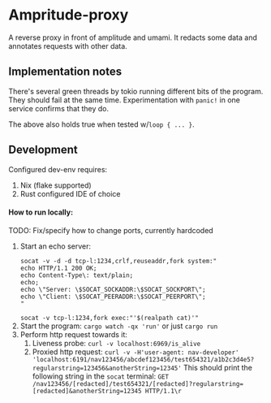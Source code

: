 # Ampritude-proxy

A reverse proxy in front of amplitude and umami. It redacts some data and annotates requests with other data.

## Implementation notes
There's several green threads by tokio running different bits of the program.
They should fail at the same time.
Experimentation with `panic!` in one service confirms that they do.

The above also holds true when tested w/`loop { ... }`.

## Development
Configured dev-env requires:
1. Nix (flake supported)
1. Rust configured IDE of choice

#### How to run locally:
TODO: Fix/specify how to change ports, currently hardcoded
1. Start an echo server:
   ```
   socat -v -d -d tcp-l:1234,crlf,reuseaddr,fork system:"
   echo HTTP/1.1 200 OK;
   echo Content-Type\: text/plain;
   echo;
   echo \"Server: \$SOCAT_SOCKADDR:\$SOCAT_SOCKPORT\";
   echo \"Client: \$SOCAT_PEERADDR:\$SOCAT_PEERPORT\";
   "
   ```
   `socat -v tcp-l:1234,fork exec:"'$(realpath cat)'"`
1. Start the program:
   `cargo watch -qx 'run'` or just `cargo run`
1. Perform http request towards it:
   1. Liveness probe: `curl -v localhost:6969/is_alive`
   1. Proxied http request: `curl -v -H'user-agent: nav-developer' 'localhost:6191/nav123456/abcdef123456/test654321/a1b2c3d4e5?regularstring=123456&anotherString=12345'`
      This should print the following string in the `socat` terminal:
      `GET /nav123456/[redacted]/test654321/[redacted]?regularstring=[redacted]&anotherString=12345 HTTP/1.1\r`

